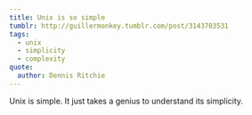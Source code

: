 ```yaml
---
title: Unix is so simple
tumblr: http://guillermonkey.tumblr.com/post/3143703531
tags:
  - unix
  - simplicity
  - complexity
quote:
  author: Dennis Ritchie
---
```


Unix is simple. It just takes a genius to understand its simplicity.
